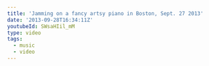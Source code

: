 ```yaml
---
title: 'Jamming on a fancy artsy piano in Boston, Sept. 27 2013'
date: '2013-09-28T16:34:11Z'
youtubeId: SWsaHIil_mM
type: video
tags:
  - music
  - video
---
```


